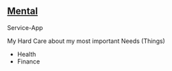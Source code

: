 ## [Mental](pre.html)

Service-App

My Hard Care about my most important Needs (Things)

- Health
- Finance
